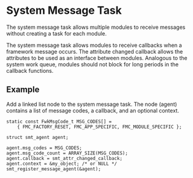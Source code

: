 # System Message Task

The system message task allows multiple modules to receive messages without creating a task for each module.

The system message task allows modules to receive callbacks when a framework message occurs.  The attribute changed callback allows the attributes to be used as an interface between modules. Analogous to the system work queue, modules should not block for long periods in the callback functions.

## Example

Add a linked list node to the system message task.  The node (agent) contains a list of message codes, a callback, and an optional context.

```
static const FwkMsgCode_t MSG_CODES[] =
    { FMC_FACTORY_RESET, FMC_APP_SPECIFIC, FMC_MODULE_SPECIFIC };

struct smt_agent agent;

agent.msg_codes = MSG_CODES;
agent.msg_code_count = ARRAY_SIZE(MSG_CODES);
agent.callback = smt_attr_changed_callback;
agent.context = &my_object; /* or NULL */
smt_register_message_agent(&agent);
```
